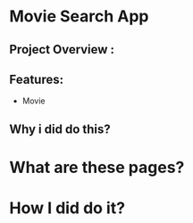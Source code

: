# Movie Search App
## Project Overview :



## Features:
- Movie 

## Why i did do this?

 
# What are these pages?


# How I did do it?
